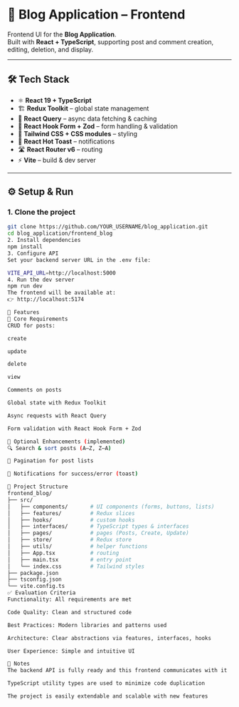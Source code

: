 # 📖 Blog Application – Frontend

Frontend UI for the **Blog Application**.  
Built with **React + TypeScript**, supporting post and comment creation, editing, deletion, and display.  

---

## 🛠 Tech Stack
- ⚛️ **React 19 + TypeScript**
- 🏗 **Redux Toolkit** – global state management  
- 🔄 **React Query** – async data fetching & caching  
- 📝 **React Hook Form + Zod** – form handling & validation  
- 🎨 **Tailwind CSS + CSS modules** – styling  
- 🔔 **React Hot Toast** – notifications  
- 🛣 **React Router v6** – routing  
- ⚡ **Vite** – build & dev server  

---

## ⚙️ Setup & Run

### 1. Clone the project
```bash
git clone https://github.com/YOUR_USERNAME/blog_application.git
cd blog_application/frontend_blog
2. Install dependencies
npm install
3. Configure API
Set your backend server URL in the .env file:

VITE_API_URL=http://localhost:5000
4. Run the dev server
npm run dev
The frontend will be available at:
👉 http://localhost:5174

📌 Features
🔹 Core Requirements
CRUD for posts:

create

update

delete

view

Comments on posts

Global state with Redux Toolkit

Async requests with React Query

Form validation with React Hook Form + Zod

🔹 Optional Enhancements (implemented)
🔍 Search & sort posts (A–Z, Z–A)

📑 Pagination for post lists

🔔 Notifications for success/error (toast)

📂 Project Structure
frontend_blog/
├── src/
│   ├── components/       # UI components (forms, buttons, lists)
│   ├── features/         # Redux slices
│   ├── hooks/            # custom hooks
│   ├── interfaces/       # TypeScript types & interfaces
│   ├── pages/            # pages (Posts, Create, Update)
│   ├── store/            # Redux store
│   ├── utils/            # helper functions
│   ├── App.tsx           # routing
│   ├── main.tsx          # entry point
│   └── index.css         # Tailwind styles
├── package.json
├── tsconfig.json
└── vite.config.ts
✅ Evaluation Criteria
Functionality: All requirements are met

Code Quality: Clean and structured code

Best Practices: Modern libraries and patterns used

Architecture: Clear abstractions via features, interfaces, hooks

User Experience: Simple and intuitive UI

🚀 Notes
The backend API is fully ready and this frontend communicates with it

TypeScript utility types are used to minimize code duplication

The project is easily extendable and scalable with new features